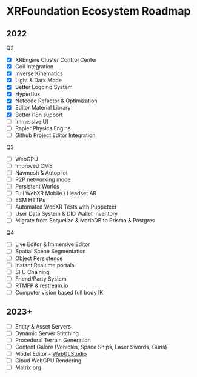 # XRFoundation Ecosystem Roadmap

## 2022

Q2

- [x] XREngine Cluster Control Center
- [x] Coil Integration
- [x] Inverse Kinematics
- [x] Light & Dark Mode
- [x] Better Logging System
- [x] Hyperflux
- [x] Netcode Refactor & Optimization
- [x] Editor Material Library
- [x] Better i18n support
- [ ] Immersive UI
- [ ] Rapier Physics Engine
- [ ] Github Project Editor Integration

Q3

- [ ] WebGPU
- [ ] Improved CMS
- [ ] Navmesh & Autopilot
- [ ] P2P networking mode
- [ ] Persistent Worlds
- [ ] Full WebXR Mobile / Headset AR
- [ ] ESM HTTPs
- [ ] Automated WebXR Tests with Puppeteer
- [ ] User Data System & DID Wallet Inventory
- [ ] Migrate from Sequelize & MariaDB to Prisma & Postgres

Q4 

- [ ] Live Editor & Immersive Editor
- [ ] Spatial Scene Segmentation
- [ ] Object Persistence
- [ ] Instant Realtime portals
- [ ] SFU Chaining
- [ ] Friend/Party System
- [ ] RTMFP & restream.io
- [ ] Computer vision based full body IK 

## 2023+

- [ ] Entity & Asset Servers
- [ ] Dynamic Server Stitching
- [ ] Procedural Terrain Generation
- [ ] Content Galore (Vehicles, Space Ships, Laser Swords, Guns)
- [ ] Model Editor - [WebGLStudio](https://github.com/jagenjo/webglstudio.js)
- [ ] Cloud WebGPU Rendering
- [ ] Matrix.org
